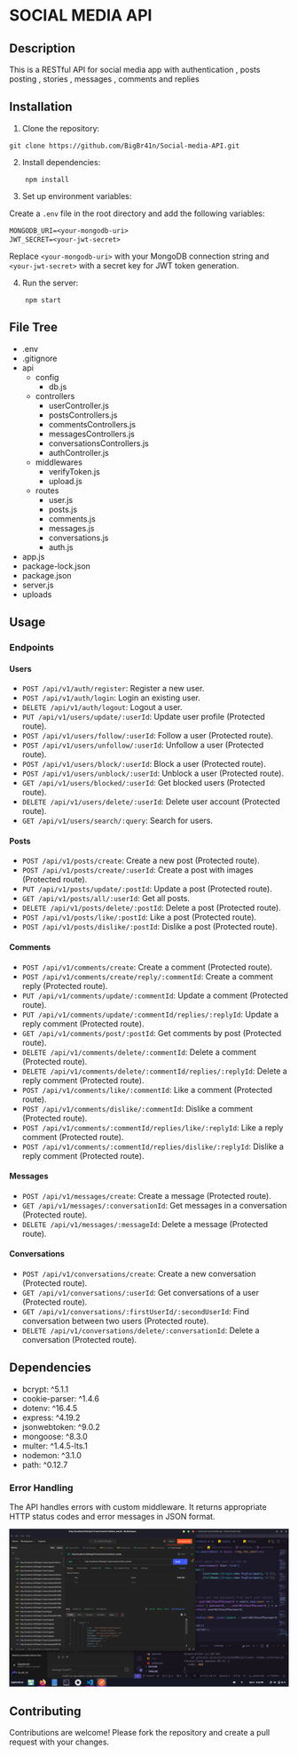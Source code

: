 # SOCIAL MEDIA API

## Description

This is a RESTful API for social media app with authentication , posts posting , stories , messages , comments and replies

## Installation

1. Clone the repository:

```
git clone https://github.com/BigBr41n/Social-media-API.git
```

2. Install dependencies:

```
    npm install
```

3. Set up environment variables:

Create a `.env` file in the root directory and add the following variables:

```
MONGODB_URI=<your-mongodb-uri>
JWT_SECRET=<your-jwt-secret>
```

Replace `<your-mongodb-uri>` with your MongoDB connection string and `<your-jwt-secret>` with a secret key for JWT token generation.

4. Run the server:

```
    npm start
```

## File Tree

- .env
- .gitignore
- api
  - config
    - db.js
  - controllers
    - userController.js
    - postsControllers.js
    - commentsControllers.js
    - messagesControllers.js
    - conversationsControllers.js
    - authController.js
  - middlewares
    - verifyToken.js
    - upload.js
  - routes
    - user.js
    - posts.js
    - comments.js
    - messages.js
    - conversations.js
    - auth.js
- app.js
- package-lock.json
- package.json
- server.js
- uploads

## Usage

### Endpoints

#### Users

- `POST /api/v1/auth/register`: Register a new user.
- `POST /api/v1/auth/login`: Login an existing user.
- `DELETE /api/v1/auth/logout`: Logout a user.
- `PUT /api/v1/users/update/:userId`: Update user profile (Protected route).
- `POST /api/v1/users/follow/:userId`: Follow a user (Protected route).
- `POST /api/v1/users/unfollow/:userId`: Unfollow a user (Protected route).
- `POST /api/v1/users/block/:userId`: Block a user (Protected route).
- `POST /api/v1/users/unblock/:userId`: Unblock a user (Protected route).
- `GET /api/v1/users/blocked/:userId`: Get blocked users (Protected route).
- `DELETE /api/v1/users/delete/:userId`: Delete user account (Protected route).
- `GET /api/v1/users/search/:query`: Search for users.

#### Posts

- `POST /api/v1/posts/create`: Create a new post (Protected route).
- `POST /api/v1/posts/create/:userId`: Create a post with images (Protected route).
- `PUT /api/v1/posts/update/:postId`: Update a post (Protected route).
- `GET /api/v1/posts/all/:userId`: Get all posts.
- `DELETE /api/v1/posts/delete/:postId`: Delete a post (Protected route).
- `POST /api/v1/posts/like/:postId`: Like a post (Protected route).
- `POST /api/v1/posts/dislike/:postId`: Dislike a post (Protected route).

#### Comments

- `POST /api/v1/comments/create`: Create a comment (Protected route).
- `POST /api/v1/comments/create/reply/:commentId`: Create a comment reply (Protected route).
- `PUT /api/v1/comments/update/:commentId`: Update a comment (Protected route).
- `PUT /api/v1/comments/update/:commentId/replies/:replyId`: Update a reply comment (Protected route).
- `GET /api/v1/comments/post/:postId`: Get comments by post (Protected route).
- `DELETE /api/v1/comments/delete/:commentId`: Delete a comment (Protected route).
- `DELETE /api/v1/comments/delete/:commentId/replies/:replyId`: Delete a reply comment (Protected route).
- `POST /api/v1/comments/like/:commentId`: Like a comment (Protected route).
- `POST /api/v1/comments/dislike/:commentId`: Dislike a comment (Protected route).
- `POST /api/v1/comments/:commentId/replies/like/:replyId`: Like a reply comment (Protected route).
- `POST /api/v1/comments/:commentId/replies/dislike/:replyId`: Dislike a reply comment (Protected route).

#### Messages

- `POST /api/v1/messages/create`: Create a message (Protected route).
- `GET /api/v1/messages/:conversationId`: Get messages in a conversation (Protected route).
- `DELETE /api/v1/messages/:messageId`: Delete a message (Protected route).

#### Conversations

- `POST /api/v1/conversations/create`: Create a new conversation (Protected route).
- `GET /api/v1/conversations/:userId`: Get conversations of a user (Protected route).
- `GET /api/v1/conversations/:firstUserId/:secondUserId`: Find conversation between two users (Protected route).
- `DELETE /api/v1/conversations/delete/:conversationId`: Delete a conversation (Protected route).

## Dependencies

- bcrypt: ^5.1.1
- cookie-parser: ^1.4.6
- dotenv: ^16.4.5
- express: ^4.19.2
- jsonwebtoken: ^9.0.2
- mongoose: ^8.3.0
- multer: ^1.4.5-lts.1
- nodemon: ^3.1.0
- path: ^0.12.7

### Error Handling

The API handles errors with custom middleware. It returns appropriate HTTP status codes and error messages in JSON format.

![postman](./postman.png)

## Contributing

Contributions are welcome! Please fork the repository and create a pull request with your changes.
